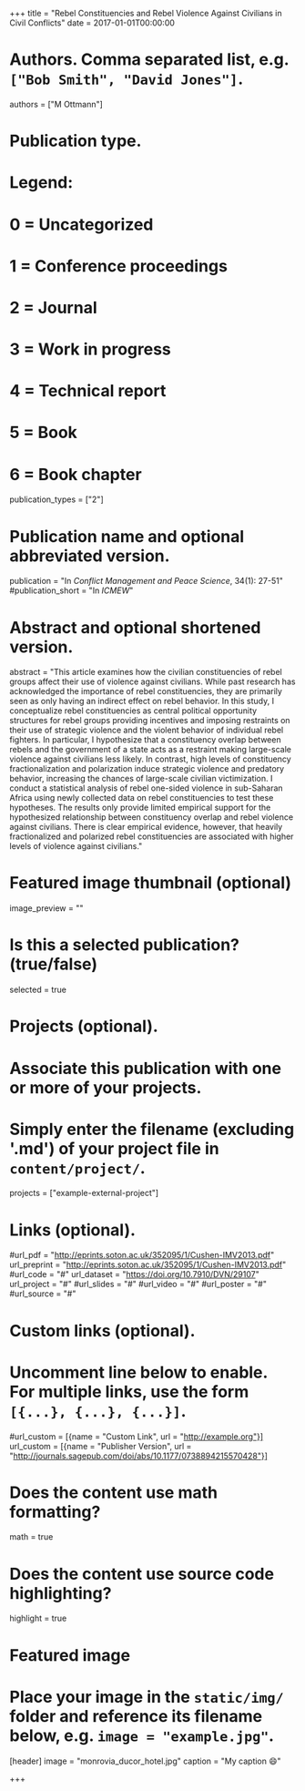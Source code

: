 +++
title = "Rebel Constituencies and Rebel Violence Against Civilians in Civil Conflicts"
date = 2017-01-01T00:00:00

# Authors. Comma separated list, e.g. `["Bob Smith", "David Jones"]`.
authors = ["M Ottmann"]

# Publication type.
# Legend:
# 0 = Uncategorized
# 1 = Conference proceedings
# 2 = Journal
# 3 = Work in progress
# 4 = Technical report
# 5 = Book
# 6 = Book chapter
publication_types = ["2"]

# Publication name and optional abbreviated version.
publication = "In *Conflict Management and Peace Science*, 34(1): 27-51"
#publication_short = "In *ICMEW*"

# Abstract and optional shortened version.
abstract = "This article examines how the civilian constituencies of rebel groups affect their use of violence against civilians. While past research has acknowledged the importance of rebel constituencies, they are primarily seen as only having an indirect effect on rebel behavior. In this study, I conceptualize rebel constituencies as central political opportunity structures for rebel groups providing incentives and imposing restraints on their use of strategic violence and the violent behavior of individual rebel fighters. In particular, I hypothesize that a constituency overlap between rebels and the government of a state acts as a restraint making large-scale violence against civilians less likely. In contrast, high levels of constituency fractionalization and polarization induce strategic violence and predatory behavior, increasing the chances of large-scale civilian victimization. I conduct a statistical analysis of rebel one-sided violence in sub-Saharan Africa using newly collected data on rebel constituencies to test these hypotheses. The results only provide limited empirical support for the hypothesized relationship between constituency overlap and rebel violence against civilians. There is clear empirical evidence, however, that heavily fractionalized and polarized rebel constituencies are associated with higher levels of violence against civilians."

# Featured image thumbnail (optional)
image_preview = ""

# Is this a selected publication? (true/false)
selected = true

# Projects (optional).
#   Associate this publication with one or more of your projects.
#   Simply enter the filename (excluding '.md') of your project file in `content/project/`.
projects = ["example-external-project"]

# Links (optional).
#url_pdf = "http://eprints.soton.ac.uk/352095/1/Cushen-IMV2013.pdf"
url_preprint = "http://eprints.soton.ac.uk/352095/1/Cushen-IMV2013.pdf"
#url_code = "#"
url_dataset = "https://doi.org/10.7910/DVN/29107"
url_project = "#"
#url_slides = "#"
#url_video = "#"
#url_poster = "#"
#url_source = "#"

# Custom links (optional).
#   Uncomment line below to enable. For multiple links, use the form `[{...}, {...}, {...}]`.
#url_custom = [{name = "Custom Link", url = "http://example.org"}]
url_custom = [{name = "Publisher Version", url = "http://journals.sagepub.com/doi/abs/10.1177/0738894215570428"}]

# Does the content use math formatting?
math = true

# Does the content use source code highlighting?
highlight = true

# Featured image
# Place your image in the `static/img/` folder and reference its filename below, e.g. `image = "example.jpg"`.
[header]
image = "monrovia_ducor_hotel.jpg"
caption = "My caption :smile:"

+++
